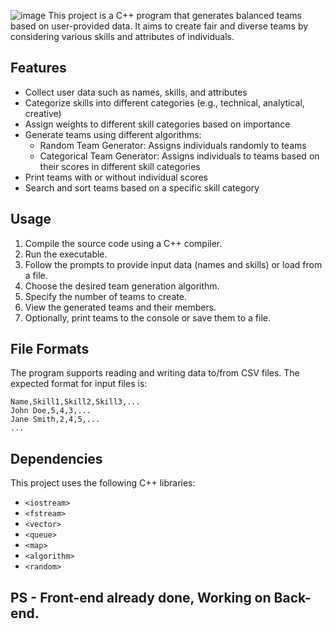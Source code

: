 ![image](https://github.com/Akshat3144/The_Ultimate_Team_Maker/assets/144452203/af5d5833-83ec-4c54-a32e-b09fef8a69fa)
This project is a C++ program that generates balanced teams based on user-provided data. It aims to create fair and diverse teams by considering various skills and attributes of individuals.

## Features

- Collect user data such as names, skills, and attributes
- Categorize skills into different categories (e.g., technical, analytical, creative)
- Assign weights to different skill categories based on importance
- Generate teams using different algorithms:
  - Random Team Generator: Assigns individuals randomly to teams
  - Categorical Team Generator: Assigns individuals to teams based on their scores in different skill categories
- Print teams with or without individual scores
- Search and sort teams based on a specific skill category

## Usage

1. Compile the source code using a C++ compiler.
2. Run the executable.
3. Follow the prompts to provide input data (names and skills) or load from a file.
4. Choose the desired team generation algorithm.
5. Specify the number of teams to create.
6. View the generated teams and their members.
7. Optionally, print teams to the console or save them to a file.

## File Formats

The program supports reading and writing data to/from CSV files. The expected format for input files is:

```
Name,Skill1,Skill2,Skill3,...
John Doe,5,4,3,...
Jane Smith,2,4,5,...
...
```

## Dependencies

This project uses the following C++ libraries:

- `<iostream>`
- `<fstream>`
- `<vector>`
- `<queue>`
- `<map>`
- `<algorithm>`
- `<random>`

## PS - Front-end already done, Working on Back-end.
